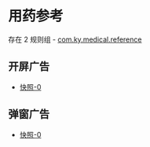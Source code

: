 # 用药参考

存在 2 规则组 - [com.ky.medical.reference](/src/apps/com.ky.medical.reference.ts)

## 开屏广告

- [快照-0](https://gkd-kit.songe.li/import/12918049)

## 弹窗广告

- [快照-0](https://gkd-kit.gitee.io/import/12840924)
